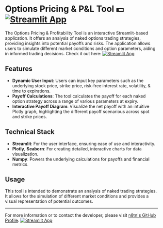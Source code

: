 # Options Pricing & P&L Tool 💵[![Streamlit App](https://static.streamlit.io/badges/streamlit_badge_black_white.svg)](https://option-pricing-tool.streamlit.app)

The Options Pricing & Profitability Tool is an interactive Streamlit-based application. It offers an analysis of naked options trading strategies, providing insights into potential payoffs and risks. The application allows users to simulate different market conditions and option parameters, aiding in informed trading decisions. Check it out here: [![Streamlit App](https://static.streamlit.io/badges/streamlit_badge_black_white.svg)](https://option-pricing-tool.streamlit.app)

## Features

- **Dynamic User Input**: Users can input key parameters such as the underlying stock price, strike price, risk-free interest rate, volatility, & time to expirations.
- **Payoff Calculations**: The tool calculates the payoff for each naked option strategy across a range of various parameters at expiry.
- **Interactive Payoff Diagram**: Visualize the net payoff with an intuitive Plotly graph, highlighting the different payoff scenarious across spot and strike prices.

## Technical Stack

- **Streamlit**: For the user interface, ensuring ease of use and interactivity.
- **Plotly**, **Seaborn**: For creating detailed, interactive charts for data visualization.
- **Numpy**: Powers the underlying calculations for payoffs and financial metrics.

## Usage

This tool is intended to demonstrate an analysis of naked trading strategies. It allows for the simulation of different market conditions and provides a visual representation of potential outcomes.

---

For more information or to contact the developer, please visit [n8tn's GitHub Profile](https://github.com/n8tn). [![Streamlit App](https://static.streamlit.io/badges/streamlit_badge_black_white.svg)](https://option-pricing-tool.streamlit.app)




